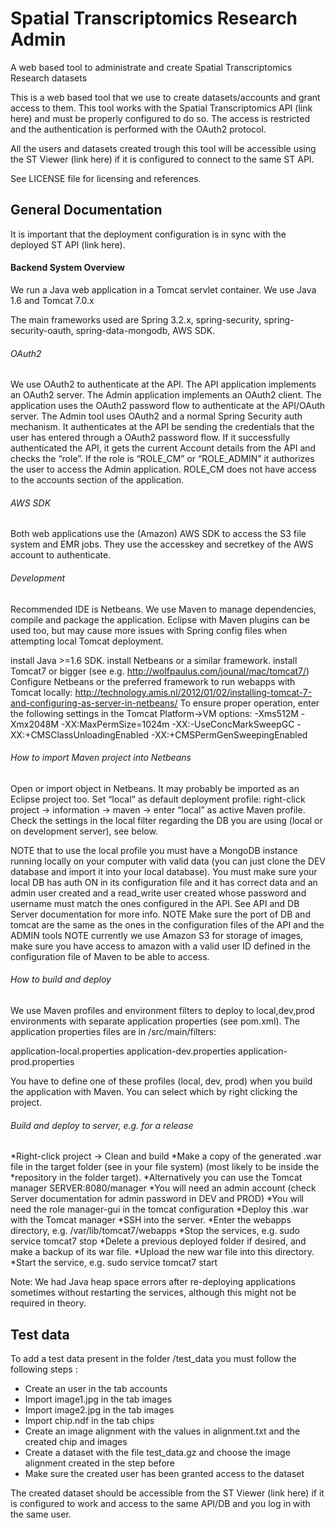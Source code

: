 # Spatial Transcriptomics Research Admin

A web based tool to administrate and create Spatial Transcriptomics Research datasets 

This is a web based tool that we use to create datasets/accounts and
grant access to them. This tool works with the Spatial Transcriptomics
API (link here) and must be properly configured to do so.
The access is restricted and the authentication is performed
with the OAuth2 protocol.

All the users and datasets created trough this tool 
will be accessible using the ST Viewer (link here) if it is
configured to connect to the same ST API. 

See LICENSE file for licensing and references. 

## General Documentation

It is important that the deployment configuration is in sync with
the deployed ST API (link here).

#### Backend System Overview

We run a Java web application  in a Tomcat servlet container. We use Java 1.6 and Tomcat 7.0.x

The main frameworks used are Spring 3.2.x, spring-security, spring-security-oauth, spring-data-mongodb, AWS SDK.

###### OAuth2
We use OAuth2 to authenticate at the API. The API application implements an OAuth2 server. The Admin application implements an OAuth2 client. The application uses the OAuth2 password flow to authenticate at the API/OAuth server. The Admin tool uses OAuth2 and a normal Spring Security auth mechanism. It authenticates at the API be sending the credentials that the user has entered through a OAuth2 password flow. If it successfully authenticated the API, it gets the current Account details from the API and checks the “role”. If the role is “ROLE_CM” or “ROLE_ADMIN” it authorizes the user to access the Admin application. ROLE_CM does not have access to the accounts section of the application.  

###### AWS SDK
Both web applications use the (Amazon) AWS SDK to access the S3 file system and EMR jobs. They use the accesskey and secretkey of the AWS account to authenticate.

###### Development

Recommended IDE is Netbeans. We use Maven to manage dependencies, compile and package the application. Eclipse with Maven plugins can be used too, but may cause more issues with Spring config files when attempting local Tomcat deployment.

install Java >=1.6 SDK.
install Netbeans or a similar framework.
install Tomcat7 or bigger (see e.g. http://wolfpaulus.com/jounal/mac/tomcat7/)
Configure Netbeans or the preferred framework to run webapps with Tomcat locally: http://technology.amis.nl/2012/01/02/installing-tomcat-7-and-configuring-as-server-in-netbeans/ To ensure proper operation, enter the following settings in the Tomcat Platform->VM options: -Xms512M -Xmx2048M -XX:MaxPermSize=1024m -XX:-UseConcMarkSweepGC -XX:+CMSClassUnloadingEnabled -XX:+CMSPermGenSweepingEnabled

###### How to import Maven project into Netbeans

Open or import object in Netbeans. It may probably be imported as an Eclipse project too.
Set “local” as default deployment profile: right-click project -> information -> maven -> enter “local” as active Maven profile. Check the settings in the local filter regarding the DB you are using (local or on development server), see below.

NOTE that to use the local profile you must have a MongoDB instance running locally on your computer with valid data (you can just clone the DEV database and import it into your local database). You must make sure your local DB has auth ON in its configuration file and it has correct data and an admin user created and a read_write user created whose password and username must match the ones configured in the API. See API and DB Server documentation for more info.
NOTE Make sure the port of DB and tomcat are the same as the ones in the configuration files of the API and the ADMIN tools
NOTE currently we use Amazon S3 for storage of images, make sure you have access to amazon with a valid user ID defined in the configuration file of Maven to be able to access. 

###### How to build and deploy

We use Maven profiles and environment filters to deploy to local,dev,prod environments with separate application properties (see pom.xml). The application properties files are in /src/main/filters:

application-local.properties
application-dev.properties
application-prod.properties

You have to define one of these profiles (local, dev, prod) when you build the application with Maven. You can select which by right clicking the project.

###### Build and deploy to server, e.g. for a release

*Right-click project -> Clean and build
*Make a copy of the generated .war file in the target folder (see in your file system) (most likely to be inside the *repository in the folder target).
*Alternatively you can use the Tomcat manager SERVER:8080/manager 
*You will need an admin account (check Server documentation for admin password in DEV and PROD)
*You will need the role manager-gui in the tomcat configuration
*Deploy this .war with the Tomcat manager 
*SSH into the server.
*Enter the webapps directory, e.g. /var/lib/tomcat7/webapps
*Stop the services, e.g. sudo service tomcat7 stop
*Delete a previous deployed folder if desired, and make a backup of its war file.
*Upload the new war file into this directory.
*Start the service, e.g. sudo service tomcat7 start

Note: We had Java heap space errors after re-deploying applications sometimes without restarting the services, although this might not be required in theory.

## Test data

To add a test data present in the folder /test_data you must follow the following steps :
* Create an user in the tab accounts
* Import image1.jpg in the tab images
* Import image2.jpg in the tab images
* Import chip.ndf in the tab chips
* Create an image alignment with the values in alignment.txt and the created chip and images
* Create a dataset with the file test_data.gz and choose the image alignment created in the step before
* Make sure the created user has been granted access to the dataset

The created dataset should be accessible from the ST Viewer (link here) if it is configured
to work and access to the same API/DB and you log in with the same user. 
